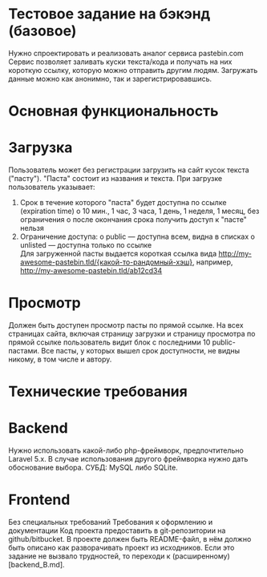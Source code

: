 # Тестовое задание на бэкэнд (базовое)
Нужно спроектировать и реализовать аналог сервиса pastebin.com
Сервис позволяет заливать куски текста/кода и получать на них короткую ссылку, которую можно отправить другим людям. Загружать данные можно как анонимно, так и зарегистрировавшись.
# Основная функциональность
# Загрузка
Пользователь может без регистрации загрузить на сайт кусок текста ("пасту"). "Паста" состоит из названия и текста.
При загрузке пользователь указывает:
1.	Срок в течение которого "паста" будет доступна по ссылке (expiration time)
o	10 мин., 1 час, 3 часа, 1 день, 1 неделя, 1 месяц, без ограничения
o	после окончания срока получить доступ к "пасте" нельзя
2.	Ограничение доступа:
o	public &mdash; доступна всем, видна в списках
o	unlisted &mdash; доступна только по ссылке  
Для загруженной пасты выдается короткая ссылка вида http://my-awesome-pastebin.tld/{какой-то-рандомный-хэш}, например, http://my-awesome-pastebin.tld/ab12cd34
# Просмотр
Должен быть доступен просмотр пасты по прямой ссылке.
На всех страницах сайта, включая страницу загрузки и страницу просмотра по прямой ссылке пользователь видит блок с последними 10 public-пастами.
Все пасты, у которых вышел срок доступности, не видны никому, в том числе и автору.
# Технические требования
# Backend
Нужно использовать какой-либо php-фреймворк, предпочтительно Laravel 5.x. В случае использования другого фреймворка нужно дать обоснование выбора.
СУБД: MySQL либо SQLite.
# Frontend
Без специальных требований
Требования к оформлению и документации
Код проекта предоставить в git-репозитории на github/bitbucket.
В проекте должен быть README-файл, в нём должно быть описано как разворачивать проект из исходников.
Если это задание не вызвало трудностей, то переходи к (расширенному)[backend_B.md].

